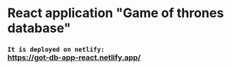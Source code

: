 # React application "Game of thrones database" 

### `It is deployed on netlify:` <br>https://got-db-app-react.netlify.app/